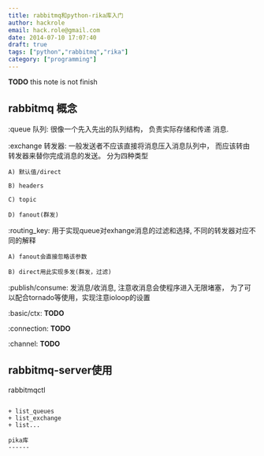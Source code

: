 ```yaml
---
title: rabbitmq和python-rika库入门
author: hackrole
email: hack.role@gmail.com
date: 2014-07-10 17:07:40
draft: true
tags: ["python","rabbitmq","rika"]
category: ["programming"]
---
```





**TODO** this note is not finish

rabbitmq 概念
-------------

:queue 队列: 很像一个先入先出的队列结构， 负责实际存储和传递 消息.

:exchange 转发器: 一般发送者不应该直接将消息压入消息队列中，
                  而应该转由转发器来替你完成消息的发送。
                  分为四种类型

    A) 默认值/direct

    B) headers

    C) topic

    D) fanout(群发)

:routing_key: 用于实现queue对exhange消息的过滤和选择, 不同的转发器对应不同的解释

    A) fanout会直接忽略该参数

    B) direct用此实现多发(群发，过滤)

:publish/consume: 发消息/收消息, 注意收消息会使程序进入无限堵塞，
                  为了可以配合tornado等使用，实现注意ioloop的设置

:basic/ctx: **TODO**

:connection: **TODO**

:channel: **TODO**

rabbitmq-server使用
-------------------

rabbitmqctl
~~~~~~~~~~~

+ list_queues
+ list_exchange
+ list...

pika库
------

